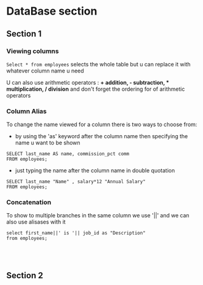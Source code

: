 # DataBase section

## Section 1

### Viewing columns

`Select * from employees` selects the whole table but u can replace it with whatever column name u need

U can also use arithmetic operators :
**+ addition, - subtraction, * multiplication, / division** and don't forget the ordering for of arithmetic operators

### Column Alias

To change the name viewed for a column there is two ways to choose from:

- by using the 'as' keyword after the column name then specifying the name u want to be shown
```
SELECT last_name AS name, commission_pct comm
FROM employees;
```

- just typing the name after the column name in double quotation

```
SELECT last_name "Name" , salary*12 "Annual Salary"
FROM employees;
```
### Concatenation

To show to multiple branches in the same column we use '||' and we can also use alisases with it

```
select first_name||' is '|| job_id as "Description"
from employees;
```
<br><br>

## Section 2